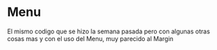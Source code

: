 # Menu
El mismo codigo que se hizo la semana pasada pero con algunas otras cosas mas y con el uso del Menu, muy parecido al Margin
